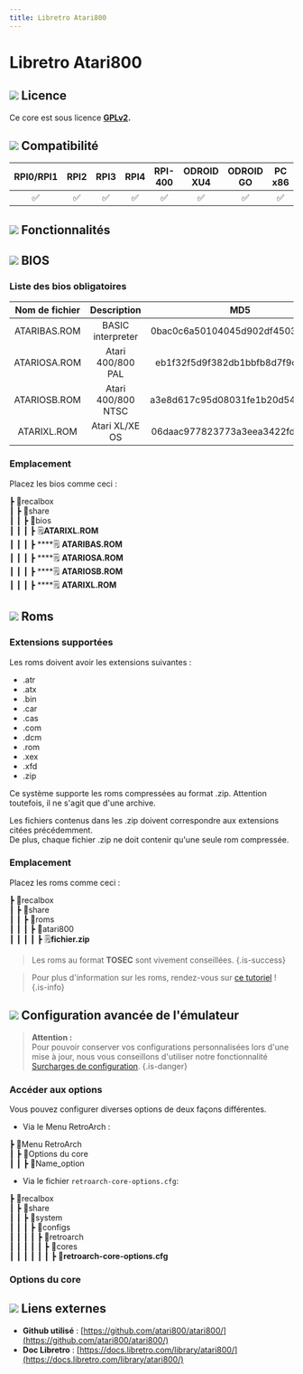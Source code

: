 ```yaml
---
title: Libretro Atari800
---
```


# Libretro Atari800



## ![](/migration-images/emulateurs/ordinosaures/atari-800/gerald-g-parchment-background-or-border-5.svg) Licence

Ce core est sous licence [**GPLv2**](https://github.com/atari800/atari800/blob/master/COPYING)**.**

## ![](/migration-images/emulateurs/ordinosaures/atari-800/compatibility.png) Compatibilité

| RPI0/RPI1 | RPI2 | RPI3 | RPI4 | RPI-400 | ODROID XU4 | ODROID GO | PC x86 | PC X86\_64 |
| :---: | :---: | :---: | :---: | :---: | :---: | :---: | :---: | :---: |
| ✅ | ✅ | ✅ | ✅ | ✅ | ✅ | ✅ | ✅ | ✅ |

## ![](/migration-images/emulateurs/ordinosaures/atari-800/cogwheel-145804_640.png) Fonctionnalités



## ![](/migration-images/emulateurs/ordinosaures/atari-800/tqfp32.svg) BIOS

### Liste des bios obligatoires

| Nom de fichier | Description | MD5 | Fourni |
| :---: | :---: | :---: | :---: |
| ATARIBAS.ROM | BASIC interpreter | 0bac0c6a50104045d902df4503a4c30b | ❌ |
| ATARIOSA.ROM | Atari 400/800 PAL | eb1f32f5d9f382db1bbfb8d7f9cb343a | ❌ |
| ATARIOSB.ROM | Atari 400/800 NTSC | a3e8d617c95d08031fe1b20d541434b2 | ❌ |
| ATARIXL.ROM | Atari XL/XE OS | 06daac977823773a3eea3422fd26a703 | ❌ |

### **Emplacement**

Placez les bios comme ceci :

┣ 📁recalbox  
┃ ┣ 📁share  
┃ ┃ ┣ 📁bios  
┃ ┃ ┃ ┣ 🗒**ATARIXL.ROM**  
┃ ┃ ┃ ┣ \*\*\*\*🗒 **ATARIBAS.ROM**  
┃ ┃ ┃ ┣ \*\*\*\*🗒 **ATARIOSA.ROM**  
┃ ┃ ┃ ┣ \*\*\*\*🗒 **ATARIOSB.ROM**  
┃ ┃ ┃ ┣ \*\*\*\*🗒 **ATARIXL.ROM**  

## ![](/migration-images/emulateurs/ordinosaures/atari-800/rom-30098_640.png) Roms

### **Extensions supportées**

Les roms doivent avoir les extensions suivantes :

* .atr
* .atx
* .bin
* .car
* .cas
* .com
* .dcm
* .rom
* .xex
* .xfd
* .zip

Ce système supporte les roms compressées au format .zip. Attention toutefois, il ne s'agit que d'une archive.

Les fichiers contenus dans les .zip doivent correspondre aux extensions citées précédemment.  
De plus, chaque fichier .zip ne doit contenir qu'une seule rom compressée.

### **Emplacement**

Placez les roms comme ceci : 

┣ 📁recalbox  
┃ ┣ 📁share  
┃ ┃ ┣ 📁roms  
┃ ┃ ┃ ┣ 📁atari800  
┃ ┃ ┃ ┃ ┣ 🗒**fichier.zip**  


>Les roms au format **TOSEC** sont vivement conseillées.
{.is-success}


>Pour plus d'information sur les roms, rendez-vous sur [ce tutoriel](/fr/tutoriels/jeux/generalite/les-roms-et-les-isos) !
{.is-info}

## ![](/migration-images/emulateurs/ordinosaures/atari-800/hammer-28636_640.png) Configuration avancée de l'émulateur


>**Attention :**  
>Pour pouvoir conserver vos configurations personnalisées lors d'une mise à jour, nous vous conseillons d'utiliser notre fonctionnalité [Surcharges de configuration](/fr/usage-avance/surcharge-de-configuration).
{.is-danger}

### Accéder aux options

Vous pouvez configurer diverses options de deux façons différentes.

* Via le Menu RetroArch :

┣ 📁Menu RetroArch  
┃ ┣ 📁Options du core  
┃ ┃ ┣ 🧩Name\_option  

* Via le fichier `retroarch-core-options.cfg`:

┣ 📁recalbox  
┃ ┣ 📁share  
┃ ┃ ┣ 📁system  
┃ ┃ ┃ ┣ 📁configs  
┃ ┃ ┃ ┃ ┣ 📁retroarch  
┃ ┃ ┃ ┃ ┃ ┣ 📁cores  
┃ ┃ ┃ ┃ ┃ ┃ ┣ 🧩**retroarch-core-options.cfg**  

### Options du core

## ![](/migration-images/emulateurs/ordinosaures/atari-800/kisspng-web-development-world-wide-web-computer-icons-webs-world-wide-web-icon-png-5ab05c24477216.4540070115215073642927.png) Liens externes

* **Github utilisé** : [https://github.com/atari800/atari800/](https://github.com/atari800/atari800/)
* **Doc Libretro** : [https://docs.libretro.com/library/atari800/](https://docs.libretro.com/library/atari800/)

